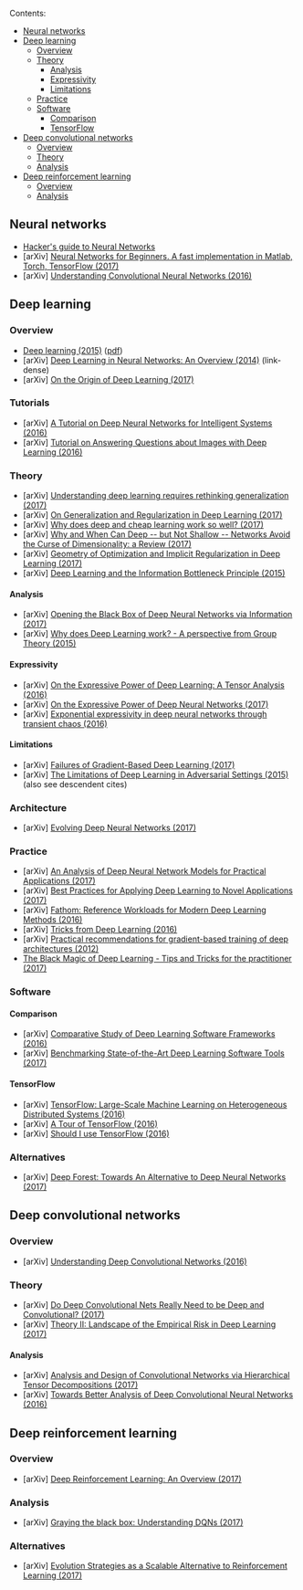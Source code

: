 Contents:
<!-- TOC can be generated manually using https://ecotrust-canada.github.io/markdown-toc/ -->
- [Neural networks](#neural-networks)
- [Deep learning](#deep-learning)
  * [Overview](#overview)
  * [Theory](#theory)
    + [Analysis](#analysis)
    + [Expressivity](#expressivity)
    + [Limitations](#limitations)
  * [Practice](#practice)
  * [Software](#software)
    + [Comparison](#comparison)
    + [TensorFlow](#tensorflow)
- [Deep convolutional networks](#deep-convolutional-networks)
  * [Overview](#overview-1)
  * [Theory](#theory-1)
  * [Analysis](#analysis-1)
- [Deep reinforcement learning](#deep-reinforcement-learning)
  * [Overview](#overview-2)
  * [Analysis](#analysis-2)

## Neural networks
* [Hacker's guide to Neural Networks](http://karpathy.github.io/neuralnets/)
* [arXiv] [Neural Networks for Beginners. A fast implementation in Matlab, Torch, TensorFlow (2017)](https://arxiv.org/abs/1703.05298)
* [arXiv] [Understanding Convolutional Neural Networks (2016)](https://arxiv.org/abs/1605.09081)

## Deep learning
### Overview
* [Deep learning (2015)](http://www.nature.com/nature/journal/v521/n7553/abs/nature14539.html) ([pdf](http://pages.cs.wisc.edu/~dyer/cs540/handouts/deep-learning-nature2015.pdf))
* [arXiv] [Deep Learning in Neural Networks: An Overview (2014)](https://arxiv.org/abs/1404.7828) (link-dense)
* [arXiv] [On the Origin of Deep Learning (2017)](https://arxiv.org/abs/1702.07800)
### Tutorials
* [arXiv] [A Tutorial on Deep Neural Networks for Intelligent Systems (2016)](https://arxiv.org/abs/1603.07249)
* [arXiv] [Tutorial on Answering Questions about Images with Deep Learning (2016)](https://arxiv.org/abs/1610.01076)
### Theory
* [arXiv] [Understanding deep learning requires rethinking generalization (2017)](https://arxiv.org/abs/1611.03530)
* [arXiv] [On Generalization and Regularization in Deep Learning (2017)](https://arxiv.org/abs/1704.01312)
* [arXiv] [Why does deep and cheap learning work so well? (2017)](https://arxiv.org/abs/1608.08225v2)
* [arXiv] [Why and When Can Deep -- but Not Shallow -- Networks Avoid the Curse of Dimensionality: a Review (2017)](https://arxiv.org/abs/1611.00740)
* [arXiv] [Geometry of Optimization and Implicit Regularization in Deep Learning (2017)](https://arxiv.org/abs/1705.03071)
* [arXiv] [Deep Learning and the Information Bottleneck Principle (2015)](https://arxiv.org/abs/1503.02406)
#### Analysis
* [arXiv] [Opening the Black Box of Deep Neural Networks via Information (2017)](https://arxiv.org/abs/1703.00810)
* [arXiv] [Why does Deep Learning work? - A perspective from Group Theory (2015)](https://arxiv.org/abs/1412.6621)
#### Expressivity
* [arXiv] [On the Expressive Power of Deep Learning: A Tensor Analysis (2016)](https://arxiv.org/abs/1509.05009)
* [arXiv] [On the Expressive Power of Deep Neural Networks (2017)](https://arxiv.org/abs/1606.05336)
* [arXiv] [Exponential expressivity in deep neural networks through transient chaos (2016)](https://arxiv.org/abs/1606.05340)
#### Limitations
* [arXiv] [Failures of Gradient-Based Deep Learning (2017)](https://arxiv.org/abs/1703.07950)
* [arXiv] [The Limitations of Deep Learning in Adversarial Settings (2015)](https://arxiv.org/abs/1511.07528) (also see descendent cites)
### Architecture
* [arXiv] [Evolving Deep Neural Networks (2017)](https://arxiv.org/abs/1703.00548)
### Practice
* [arXiv] [An Analysis of Deep Neural Network Models for Practical Applications (2017)](https://arxiv.org/abs/1605.07678)
* [arXiv] [Best Practices for Applying Deep Learning to Novel Applications (2017)](https://arxiv.org/abs/1704.01568)
* [arXiv] [Fathom: Reference Workloads for Modern Deep Learning Methods (2016)](https://arxiv.org/abs/1608.06581)
* [arXiv] [Tricks from Deep Learning (2016)](https://arxiv.org/abs/1611.03777)
* [arXiv] [Practical recommendations for gradient-based training of deep architectures (2012)](https://arxiv.org/abs/1206.5533)
* [The Black Magic of Deep Learning - Tips and Tricks for the practitioner (2017)](https://nmarkou.blogspot.fr/2017/02/the-black-magic-of-deep-learning-tips.html)
### Software
#### Comparison
* [arXiv] [Comparative Study of Deep Learning Software Frameworks (2016)](https://arxiv.org/abs/1511.06435)
* [arXiv] [Benchmarking State-of-the-Art Deep Learning Software Tools (2017)](https://arxiv.org/abs/1608.07249)
#### TensorFlow
* [arXiv] [TensorFlow: Large-Scale Machine Learning on Heterogeneous Distributed Systems (2016)](https://arxiv.org/abs/1603.04467)
* [arXiv] [A Tour of TensorFlow (2016)](https://arxiv.org/abs/1610.01178)
* [arXiv] [Should I use TensorFlow (2016)](https://arxiv.org/abs/1611.08903)
### Alternatives
* [arXiv] [Deep Forest: Towards An Alternative to Deep Neural Networks (2017)](https://arxiv.org/abs/1702.08835)

## Deep convolutional networks
### Overview
* [arXiv] [Understanding Deep Convolutional Networks (2016)](https://arxiv.org/abs/1601.04920)
### Theory
* [arXiv] [Do Deep Convolutional Nets Really Need to be Deep and Convolutional? (2017)](https://arxiv.org/abs/1603.05691)
* [arXiv] [Theory II: Landscape of the Empirical Risk in Deep Learning (2017)](https://arxiv.org/abs/1703.09833)
#### Analysis
* [arXiv] [Analysis and Design of Convolutional Networks via Hierarchical Tensor Decompositions (2017)](https://arxiv.org/abs/1705.02302)
* [arXiv] [Towards Better Analysis of Deep Convolutional Neural Networks (2016)](https://arxiv.org/abs/1604.07043)

## Deep reinforcement learning
### Overview
* [arXiv] [Deep Reinforcement Learning: An Overview (2017)](https://arxiv.org/abs/1701.07274)
### Analysis
* [arXiv] [Graying the black box: Understanding DQNs (2017)](https://arxiv.org/abs/1602.02658)
### Alternatives
* [arXiv] [Evolution Strategies as a Scalable Alternative to Reinforcement Learning (2017)](https://arxiv.org/abs/1703.03864)
